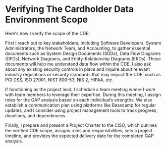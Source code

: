 <h1>Verifying The Cardholder Data Environment Scope</a> <a </a></h1>

Here's how I verify the scope of the CDE:

First I reach out to key stakeholders, including Software Developers, System Administrators, the Network Team, and Accounting, to gather essential documents such as System Design Documents (SDDs), Data Flow Diagrams (DFDs), Network Diagrams, and Entity-Relationship Diagrams (ERDs). These documents will help me understand data flow within the CDE. I also ask about any existing security controls in place and inquire about relevant industry regulations or security standards that may impact the CDE, such as PCI DSS, ISO 27001, NIST 800-53, NIS 2, HIPAA, etc.

If functioning as the project lead, I schedule a team meeting where I work with team members to leverage their expertise. During this meeting, I assign roles for the GAP analysis based on each individual’s strengths. We also establish a communication plan using platforms like Basecamp for regular updates, and I consider using project management tools to track progress, deadlines, and dependencies.

Finally, I prepare and present a Project Charter to the CISO, which outlines the verified CDE scope, assigns roles and responsibilities, sets a project timeline, and provides the expected delivery date for the completed GAP analysis.
